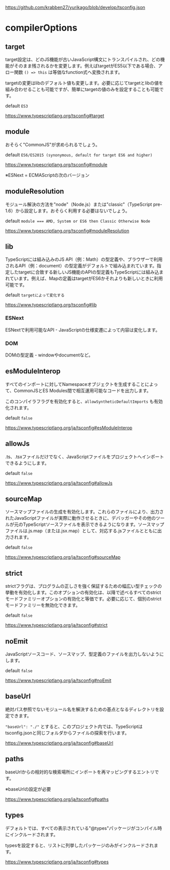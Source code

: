 https://github.com/krabben27/yurikago/blob/develop/tsconfig.json

# compilerOptions

## target

target設定は、どのJS機能が古いJavaScript構文にトランスパイルされ、どの機能がそのまま残されるかを変更します。例えばtargetがES5以下である場合、アロー関数 `() => this` は等価なfunction式へ変換されます。

targetの変更はlibのデフォルト値も変更します。必要に応じてtargetとlibの値を組み合わせることも可能ですが、簡単にtargetの値のみを設定することも可能です。

default `ES3`

https://www.typescriptlang.org/tsconfig#target

## module

おそらく"CommonJS"が求められるでしょう。

default `ES6/ES2015 (synonymous, default for target ES6 and higher)`

https://www.typescriptlang.org/tsconfig#module

※ESNext = ECMAScriptの次のバージョン

## moduleResolution

モジュール解決の方法を"node"（Node.js）または"classic"（TypeScript pre-1.6）から設定します。おそらく利用する必要はないでしょう。

default `module === AMD, System or ES6 then Classic Otherwise Node`

https://www.typescriptlang.org/tsconfig#moduleResolution

## lib

TypeScriptには組み込みのJS API（例：Math）の型定義や、ブラウザーで利用されるAPI（例：document）の型定義がデフォルトで組み込まれています。指定したtargetに合致する新しいJS機能のAPIの型定義もTypeScriptには組み込まれています。例えば、Mapの定義はtargetがES6かそれよりも新しいときに利用可能です。

default `targetによって変化する`

https://www.typescriptlang.org/tsconfig#lib

### ESNext

ESNextで利用可能なAPI - JavaScriptの仕様変遷によって内容は変化します。

### DOM

DOMの型定義 - windowやdocumentなど。

## esModuleInterop

すべてのインポートに対してNamespaceオブジェクトを生成することによって、CommonJSとES Modules間で相互運用可能なコードを出力します。

このコンパイラフラグを有効化すると、`allowSyntheticDefaultImports` も有効化されます。

default `false`

https://www.typescriptlang.org/ja/tsconfig#esModuleInterop

## allowJs

.ts、.tsxファイルだけでなく、JavaScriptファイルをプロジェクトへインポートできるようにします。

default `false`

https://www.typescriptlang.org/ja/tsconfig#allowJs

## sourceMap

ソースマップファイルの生成を有効化します。これらのファイルにより、出力されたJavaScriptファイルが実際に動作させるときに、デバッガーやその他のツールが元のTypeScriptソースファイルを表示できるようになります。ソースマップファイルは.js.map（または.jsx.map）として、対応する.jsファイルとともに出力されます。

default `false`

https://www.typescriptlang.org/ja/tsconfig#sourceMap


## strict

strictフラグは、プログラムの正しさを強く保証するための幅広い型チェックの挙動を有効化します。このオプションの有効化は、以降で述べるすべてのstrictモードファミリーオプションの有効化と等価です。必要に応じて、個別のstrictモードファミリーを無効化できます。

default `false`

https://www.typescriptlang.org/ja/tsconfig#strict

## noEmit

JavaScriptソースコード、ソースマップ、型定義のファイルを出力しないようにします。

default `false`

https://www.typescriptlang.org/ja/tsconfig#noEmit

## baseUrl

絶対パス参照でないモジュール名を解決するための基点となるディレクトリを設定できます。

`"baseUrl": "./"` とすると、このプロジェクト内では、TypeScriptはtsconfig.jsonと同じフォルダからファイルの探索を行います。

https://www.typescriptlang.org/ja/tsconfig#baseUrl

## paths

baseUrlからの相対的な検索場所にインポートを再マッピングするエントリです。

※baseUrlの設定が必要

https://www.typescriptlang.org/ja/tsconfig#paths

## types

デフォルトでは、すべての表示されている"@types"パッケージがコンパイル時にインクルードされます。

typesを設定すると、リストに列挙したパッケージのみがインクルードされます。

https://www.typescriptlang.org/ja/tsconfig#types
